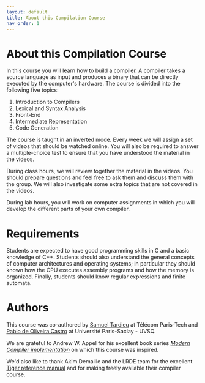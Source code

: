 ```yaml
---
layout: default
title: About this Compilation Course
nav_order: 1
---
```


# About this Compilation Course

In this course you will learn how to build a compiler. A compiler takes a source language as input and produces a binary that can be directly executed by the computer's hardware. The course is divided into the following five topics:

1.  Introduction to Compilers
2.  Lexical and Syntax Analysis
3.  Front-End
4.  Intermediate Representation
5.  Code Generation

The course is taught in an inverted mode. Every week we will assign a set of videos that should be watched online. You will also be required to answer a multiple-choice test to ensure that you have understood the material in the videos.

During class hours, we will review together the material in the videos. You should prepare questions and feel free to ask them and discuss them with the group. We will also investigate some extra topics that are not covered in the videos.

During lab hours, you will work on computer assignments in which you will develop the different parts of your own compiler.

# Requirements

Students are expected to have good programming skills in C and a basic knowledge of C++. Students should also understand the general concepts of computer architectures and operating systems; in particular they should known how the CPU executes assembly programs and how the memory is organized. Finally, students should know regular expressions and finite automata.

# Authors

This course was co-authored by [Samuel Tardieu](https://rfc1149.net/) at
Télécom Paris-Tech and [Pablo de Oliveira Castro](https://sifflez.org/) at
Université Paris-Saclay - UVSQ.

We are grateful to Andrew W. Appel for his excellent book series [_Modern
Compiler implementation_](https://www.cs.princeton.edu/~appel/modern/) on which
this course was inspired.

We'd also like to thank Akim Demaille and the LRDE team for the excellent
[Tiger reference manual](https://www.lrde.epita.fr/~tiger/tiger.html) and for
making freely available their compiler course.
